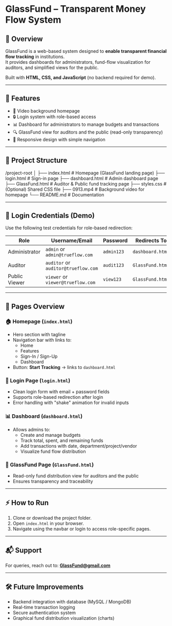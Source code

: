 # GlassFund – Transparent Money Flow System

## 📌 Overview
GlassFund is a web-based system designed to **enable transparent financial flow tracking** in institutions.  
It provides dashboards for administrators, fund-flow visualization for auditors, and simplified views for the public.  

Built with **HTML, CSS, and JavaScript** (no backend required for demo).

---

## 🚀 Features
- 🎥 Video background homepage  
- 🔒 Login system with role-based access  
- 📊 Dashboard for administrators to manage budgets and transactions  
- 🔍 GlassFund view for auditors and the public (read-only transparency)  
- 📱 Responsive design with simple navigation  

---

## 📂 Project Structure
/project-root
│
├── index.html # Homepage (GlassFund landing page)
├── login.html # Sign-in page
├── dashboard.html # Admin dashboard page
├── GlassFund.html # Auditor & Public fund tracking page
├── styles.css # (Optional) Shared CSS file
├── 0913.mp4 # Background video for homepage
└── README.md # Documentation

---

## 🔑 Login Credentials (Demo)
Use the following test credentials for role-based redirection:

| Role          | Username/Email         | Password   | Redirects To      |
|---------------|------------------------|------------|-------------------|
| Administrator | `admin` or `admin@trueflow.com` | `admin123` | `dashboard.html` |
| Auditor       | `auditor` or `auditor@trueflow.com` | `audit123` | `GlassFund.html` |
| Public Viewer | `viewer` or `viewer@trueflow.com` | `view123`  | `GlassFund.html` |

---

## 📖 Pages Overview
### 🏠 Homepage (`index.html`)
- Hero section with tagline  
- Navigation bar with links to:
  - Home
  - Features
  - Sign-In / Sign-Up
  - Dashboard  
- Button: **Start Tracking** → links to `dashboard.html`  

### 🔐 Login Page (`login.html`)
- Clean login form with email + password fields  
- Supports role-based redirection after login  
- Error handling with "shake" animation for invalid inputs  

### 📊 Dashboard (`dashboard.html`)
- Allows admins to:
  - Create and manage budgets  
  - Track total, spent, and remaining funds  
  - Add transactions with date, department/project/vendor  
  - Visualize fund flow distribution  

### 🔎 GlassFund Page (`GlassFund.html`)
- Read-only fund distribution view for auditors and the public  
- Ensures transparency and traceability  

---

## ⚡ How to Run
1. Clone or download the project folder.  
2. Open `index.html` in your browser.  
3. Navigate using the navbar or login to access role-specific pages.  

---

## 📬 Support
For queries, reach out to: **GlassFund@gmail.com**  

---

## 🛠️ Future Improvements
- Backend integration with database (MySQL / MongoDB)  
- Real-time transaction logging  
- Secure authentication system  
- Graphical fund distribution visualization (charts)  
